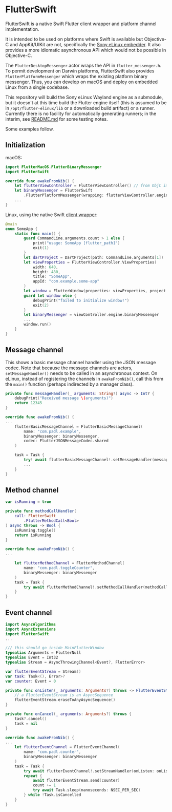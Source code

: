 FlutterSwift
============

FlutterSwift is a native Swift Flutter client wrapper and platform channel implementation.

It is intended to be used on platforms where Swift is available but Objective-C and AppKit/UIKit are not, specifically the [Sony eLinux embedder](https://github.com/sony/flutter-embedded-linux). It also provides a more idiomatic asynchronous API which would not be possible in Objective-C.

The `FlutterDesktopMessenger` actor wraps the API in `flutter_messenger.h`. To permit development on Darwin platforms, FlutterSwift also provides `FlutterPlatformMessenger` which wraps the existing platform binary messenger. Thus, you can develop on macOS and deploy on embedded Linux from a single codebase.

This repository will build the Sony eLinux Wayland engine as a submodule, but it doesn't at this time build the Flutter engine itself (this is assumed to be in `/opt/flutter-elinux/lib` or a downloaded build artifact) or a runner. Currently there is no facility for automatically generating runners; in the interim, see [README.md](Examples/counter/swift/README.md) for some testing notes.

Some examples follow.

Initialization
--------------

macOS:

```swift
import FlutterMacOS.FlutterBinaryMessenger
import FlutterSwift

override func awakeFromNib() {
    let flutterViewController = FlutterViewController() // from ObjC implementation
    let binaryMessenger = FlutterSwift
        .FlutterPlatformMessenger(wrapping: flutterViewController.engine.binaryMessenger)
    ...
}
```

Linux, using the native Swift [client wrapper](Sources/FlutterSwift/Client/):

```swift
@main
enum SomeApp {
    static func main() {
        guard CommandLine.arguments.count > 1 else {
            print("usage: SomeApp [flutter_path]")
            exit(1)
        }
        let dartProject = DartProject(path: CommandLine.arguments[1])
        let viewProperties = FlutterViewController.ViewProperties(
            width: 640,
            height: 480,
            title: "SomeApp",
            appId: "com.example.some-app"
        )
        let window = FlutterWindow(properties: viewProperties, project: dartProject)
        guard let window else {
            debugPrint("failed to initialize window!")
            exit(2)
        }
        let binaryMessenger = viewController.engine.binaryMessenger
        ...
        window.run()
    }
}

```

Message channel
---------------

This shows a basic message channel handler using the JSON message codec. Note that because the message channels are actors, `setMessageHandler()` needs to be called in an asynchronous context. On eLinux, instead of registering the channels in `awakeFromNib()`, call this from the `main()` function (perhaps indirected by a manager class).

```swift
private func messageHandler(_ arguments: String?) async -> Int? {
    debugPrint("Received message \(arguments)")
    return 12345
}       

override func awakeFromNib() {
...
    flutterBasicMessageChannel = FlutterBasicMessageChannel(
        name: "com.padl.example",
        binaryMessenger: binaryMessenger,
        codec: FlutterJSONMessageCodec.shared
    )

    task = Task {
        try! await flutterBasicMessageChannel!.setMessageHandler(messageHandler)
        ...
    }
}
```

Method channel
--------------

```swift
var isRunning = true

private func methodCallHandler(
    call: FlutterSwift
        .FlutterMethodCall<Bool>
) async throws -> Bool {
    isRunning.toggle()
    return isRunning
}

override func awakeFromNib() {
...

    let flutterMethodChannel = FlutterMethodChannel(
        name: "com.padl.toggleCounter",
        binaryMessenger: binaryMessenger
    )
    task = Task {
        try await flutterMethodChannel!.setMethodCallHandler(methodCallHandler)
    }
}

```
Event channel
-------------

```swift
import AsyncAlgorithms
import AsyncExtensions
import FlutterSwift
...

/// this should go inside MainFlutterWindow
typealias Arguments = FlutterNull
typealias Event = Int32
typealias Stream = AsyncThrowingChannel<Event?, FlutterError>

var flutterEventStream = Stream()
var task: Task<(), Error>?
var counter: Event = 0

private func onListen(_ arguments: Arguments?) throws -> FlutterEventStream<Event> {
    // a FlutterEventStream is an AsyncSequence
    flutterEventStream.eraseToAnyAsyncSequence()
}

private func onCancel(_ arguments: Arguments?) throws {
    task?.cancel()
    task = nil
}

override func awakeFromNib() {
...
    let flutterEventChannel = FlutterEventChannel(
        name: "com.padl.counter",
        binaryMessenger: binaryMessenger
    )
    task = Task {
        try await flutterEventChannel!.setStreamHandler(onListen: onListen, onCancel: onCancel)
        repeat {
            await flutterEventStream.send(counter)
            count += 1
            try await Task.sleep(nanoseconds: NSEC_PER_SEC)
        } while !Task.isCancelled
    }
}
```
